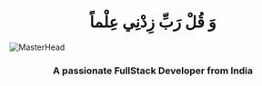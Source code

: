 <h1 align="center"> وَ قُلْ رَبِّ زِدْنِي عِلْماً </h1>

![MasterHead]([[https://developers.giphy.com/branch/master/static/api-512d36c09662682717108a38bbb5c57d.gif](https://media1.giphy.com/media/bGgsc5mWoryfgKBx1u/200w.webp?cid=ecf05e47867pqphftmh0x8isznifqngf8e4lr3odbbcpvg3e&ep=v1_gifs_search&rid=200w.webp&ct=g)](https://media1.giphy.com/media/v1.Y2lkPTc5MGI3NjExbjl3aWU4cDFsejU0a2Y0cG0zMWpjMDllamFjdjE4b2VpNGplajRrYiZlcD12MV9pbnRlcm5hbF9naWZfYnlfaWQmY3Q9Zw/bGgsc5mWoryfgKBx1u/giphy.gif))  
<h3 align="center">A passionate FullStack Developer from India</h3>

<!--
**mohamedSayedBayoumy/mohamedSayedBayoumy** is a ✨ _special_ ✨ repository because its `README.md` (this file) appears on your GitHub profile.

Here are some ideas to get you started:

- 🔭 I’m currently working on ...
- 🌱 I’m currently learning ...
- 👯 I’m looking to collaborate on ...
- 🤔 I’m looking for help with ...
- 💬 Ask me about ...
- 📫 How to reach me: ...
- 😄 Pronouns: ...
- ⚡ Fun fact: ...
-->
